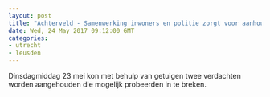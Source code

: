 ```yaml
---
layout: post
title: "Achterveld - Samenwerking inwoners en politie zorgt voor aanhouding"
date: Wed, 24 May 2017 09:12:00 GMT
categories: 
- utrecht 
- leusden 
---
```


Dinsdagmiddag 23 mei kon met behulp van getuigen twee verdachten worden aangehouden die mogelijk probeerden in te breken.
